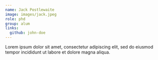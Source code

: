 ```yaml
---
name: Jack Postlewaite
image: images/jack.jpeg
role: phd
group: alum
links:
  github: john-doe
---
```


Lorem ipsum dolor sit amet, consectetur adipiscing elit, sed do eiusmod tempor incididunt ut labore et dolore magna aliqua.

